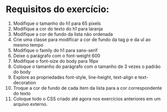 # Requisitos do exercício:
1. Modifique o tamanho do h1 para 65 pixels
2. Modifique a cor do texto do h1 para laranja
3. Modifique a cor de fundo da lista não ordenada
4. Crie uma classe para modificar a cor de fundo da tag p e da ul ao mesmo tempo
5. Modifique o family do h1 para sans-serif
6. Deixe o parágrafo com o font-weight 600
7. Modifique o font-size do body para 16px
8. Coloque o tamanho do parágrafo com o tamanho de 3 vezes o padrão do body
9. Explore as propriedades font-style, line-height, text-align e text-decoration
10. Troque a cor de fundo de cada item da lista para a cor correspondente do texto
11. Coloque todo o CSS criado até agora nos exercícios anteriores em um arquivo externo.
